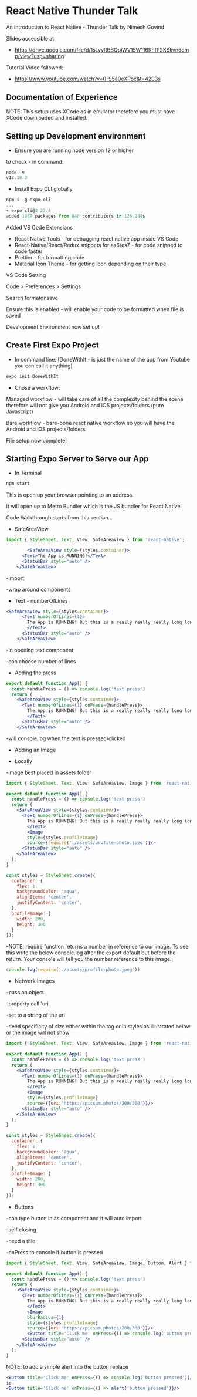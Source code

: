 # React Native Thunder Talk
An introduction to React Native - Thunder Talk by Nimesh Govind

Slides accessible at:
* https://drive.google.com/file/d/1sLyyRBBQqjWV15W116RhfP2KSkvn5dmp/view?usp=sharing

Tutorial Video followed: 

* https://www.youtube.com/watch?v=0-S5a0eXPoc&t=4203s

## Documentation of Experience 

NOTE:
This setup uses XCode as in emulator therefore you must have XCode downloaded and installed. 

## Setting up Development environment 

* Ensure you are running node version 12 or higher

to check - in command: 

```jsx
node -v
v12.18.3
```

* Install Expo CLI globally 

```jsx
npm i -g expo-cli
...
+ expo-cli@3.27.4
added 1887 packages from 840 contributors in 126.288s
```

Added VS Code Extensions 

- React Native Tools - for debugging react native app inside VS Code
- React-Native/React/Redux snippets for es6/es7 - for code snipped to code faster
- Prettier - for formatting code
- Material Icon Theme - for getting icon depending on their type

VS Code Setting 

Code > Preferences > Settings 

Search formatonsave 

Ensure this is enabled - will enable your code to be formatted when file is saved

Development Environment now set up! 

## Create First Expo Project

* In command line: (DoneWithIt - is just the name of the app from Youtube you can call it anything)

```jsx
expo init DoneWithIt
```

* Chose a workflow:

Managed workflow - will take care of all the complexity behind the scene therefore will not give you Android and iOS projects/folders (pure Javascript)

Bare workflow - bare-bone react native workflow so you will have the Android and iOS projects/folders

File setup now complete!

## Starting Expo Server to Serve our App

* In Terminal

```jsx
npm start
```

This is open up your browser pointing to an address. 

It will open up to Metro Bundler which is the JS bundler for React Native

Code Walkthrough starts from this section...

* SafeAreaView 

```jsx
import { StyleSheet, Text, View, SafeAreaView } from 'react-native';

		<SafeAreaView style={styles.container}>
      <Text>The App is RUNNING!</Text>
      <StatusBar style="auto" />
    </SafeAreaView>
```

-import

-wrap around components

* Text - numberOfLines

```jsx
<SafeAreaView style={styles.container}>
      <Text numberOfLines={1}>
        The App is RUNNING! But this is a really really really long long line but its great
        </Text>
      <StatusBar style="auto" />
    </SafeAreaView>
```

-in opening text component

-can choose number of lines 

* Adding the press

```jsx
export default function App() {
  const handlePress = () => console.log('text press')
  return (
    <SafeAreaView style={styles.container}>
      <Text numberOfLines={1} onPress={handlePress}>
        The App is RUNNING! But this is a really really really long long line but its great
        </Text>
      <StatusBar style="auto" />
    </SafeAreaView>
```

-will console.log when the text is pressed/clicked 

* Adding an Image

* Locally

-image best placed in assets folder 

```jsx
import { StyleSheet, Text, View, SafeAreaView, Image } from 'react-native';

export default function App() {
  const handlePress = () => console.log('text press')
  return (
    <SafeAreaView style={styles.container}>
      <Text numberOfLines={1} onPress={handlePress}>
        The App is RUNNING! But this is a really really really long long line but its great
        </Text>
        <Image 
        style={styles.profileImage} 
        source={require('./assets/profile-photo.jpeg')}/>
      <StatusBar style="auto" />
    </SafeAreaView>
  );
}

const styles = StyleSheet.create({
  container: {
    flex: 1,
    backgroundColor: 'aqua',
    alignItems: 'center',
    justifyContent: 'center',
  },
  profileImage: {
    width: 200,
    height: 300
  }
});
```

-NOTE: require function returns a number in reference to our image. To see this write the below console.log after the export default but before the return. Your console will tell you the number reference to this image.

```jsx
console.log(require('./assets/profile-photo.jpeg'))
```

* Network Images

-pass an object

-property call 'uri

-set to a string of the url

-need specificity of size either within the tag or in styles as illustrated below or the image will not show

```jsx
import { StyleSheet, Text, View, SafeAreaView, Image } from 'react-native';

export default function App() {
  const handlePress = () => console.log('text press')
  return (
    <SafeAreaView style={styles.container}>
      <Text numberOfLines={1} onPress={handlePress}>
        The App is RUNNING! But this is a really really really long long line but its great
        </Text>
        <Image 
        style={styles.profileImage} 
        source={{uri:'https://picsum.photos/200/300'}}/>
      <StatusBar style="auto" />
    </SafeAreaView>
  );
}

const styles = StyleSheet.create({
  container: {
    flex: 1,
    backgroundColor: 'aqua',
    alignItems: 'center',
    justifyContent: 'center',
  },
  profileImage: {
    width: 200,
    height: 300
  }
});
```

* Buttons

-can type button in as component and it will auto import

-self closing 

-need a title

-onPress to console if button is pressed

```jsx
import { StyleSheet, Text, View, SafeAreaView, Image, Button, Alert } from 'react-native';

export default function App() {
  const handlePress = () => console.log('text press')
  return (
    <SafeAreaView style={styles.container}>
      <Text numberOfLines={1} onPress={handlePress}>
        The App is RUNNING! But this is a really really really long long line but its great
        </Text>
        <Image 
        blurRadius={1}
        style={styles.profileImage} 
        source={{uri:'https://picsum.photos/200/300'}}/>
        <Button title='Click me' onPress={() => console.log('button pressed')}/>
      <StatusBar style="auto" />
    </SafeAreaView>
  );
}
```

NOTE: to add a simple alert into the button replace 

```jsx
<Button title='Click me' onPress={() => console.log('button pressed')}/>
to 
<Button title='Click me' onPress={() => alert('button pressed')}/>
```
